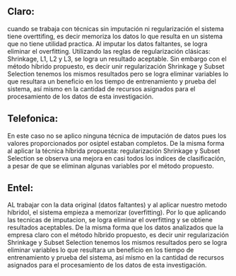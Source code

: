 ## Claro:
cuando se trabaja con técnicas sin imputación ni regularización el sistema tiene overttifing, es decir memoriza los datos lo que resulta en un sistema que no tiene utilidad practica. Al imputar los datos faltantes, se logra eliminar el overfitting. Utilizando las reglas de regularización clásicas: Shrinkage, L1, L2 y L3, se logra un resultado aceptable. Sin embargo con el método híbrido propuesto, es decir unir regularización Shrinkage y Subset Selection tenemos los mismos resultados pero se logra eliminar variables lo que resultara un beneficio en los tiempo de entrenamiento y prueba del sistema, así mismo en la cantidad de recursos asignados para el procesamiento de los datos de esta investigación.

## Telefonica:
En este caso no se aplico ninguna técnica de imputación de datos pues los valores proporcionados por osiptel estaban completos. De la misma forma al aplicar la técnica híbrida propuesta: regularización Shrinkage y Subset Selection se observa una mejora en casi todos los indices de clasificación, a pesar de que se eliminan algunas variables por el método propuesto.

## Entel:
AL trabajar con la data original (datos faltantes) y al aplicar nuestro metodo híbridol, el sistema empieza a memorizar (overfitting). Por lo que aplicando las tecnicas de imputacion, se logra eliminar el overfitting y se obtiene resultados aceptables. De la misma forma que los datos analizados que la empresa claro con el método híbrido propuesto, es decir unir regularización Shrinkage y Subset Selection tenemos los mismos resultados pero se logra eliminar variables lo que resultara un beneficio en los tiempo de entrenamiento y prueba del sistema, así mismo en la cantidad de recursos asignados para el procesamiento de los datos de esta investigación.
